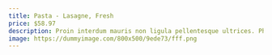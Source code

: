 ```yaml
---
title: Pasta - Lasagne, Fresh
price: $58.97
description: Proin interdum mauris non ligula pellentesque ultrices. Phasellus id sapien in sapien iaculis congue. Vivamus metus arcu, adipiscing molestie, hendrerit at, vulputate vitae, nisl.
image: https://dummyimage.com/800x500/9ede73/fff.png
---
```


